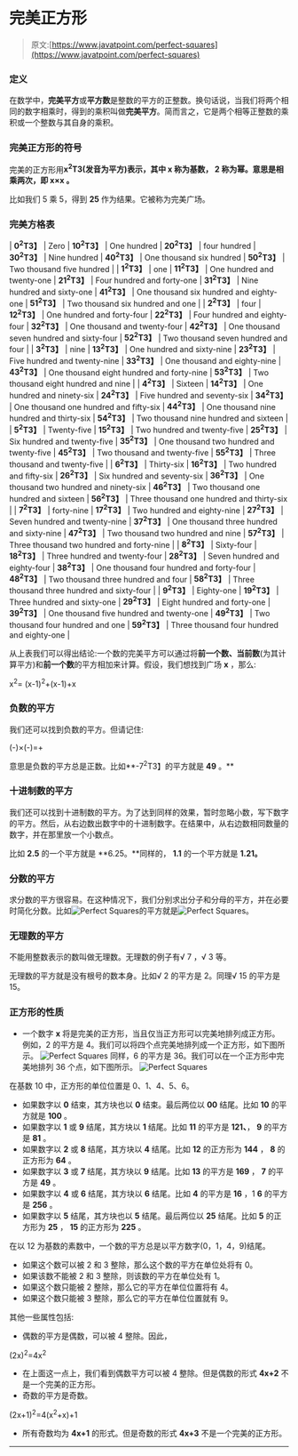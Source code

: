 # 完美正方形

> 原文:[https://www.javatpoint.com/perfect-squares](https://www.javatpoint.com/perfect-squares)

### 定义

在数学中，**完美平方**或**平方数**是整数的平方的正整数。换句话说，当我们将两个相同的数字相乘时，得到的乘积叫做**完美平方**。简而言之，它是两个相等正整数的乘积或一个整数与其自身的乘积。

### 完美正方形的符号

完美的正方形用**x<sup>2</sup>T3(发音为平方)表示，其中 **x** 称为基数， **2** 称为幂。意思是相乘两次，即 **x×x** 。**

比如我们 5 乘 5，得到 **25** 作为结果。它被称为完美广场。

### 完美方格表

| **0<sup>2</sup>T3】** | Zero | **10<sup>2</sup>T3】** | One hundred | **20<sup>2</sup>T3】** | four hundred | **30<sup>2</sup>T3】** | Nine hundred | **40<sup>2</sup>T3】** | One thousand six hundred | **50<sup>2</sup>T3】** | Two thousand five hundred |
| **1<sup>2</sup>T3】** | one | **11<sup>2</sup>T3】** | One hundred and twenty-one | **21<sup>2</sup>T3】** | Four hundred and forty-one | **31<sup>2</sup>T3】** | Nine hundred and sixty-one | **41<sup>2</sup>T3】** | One thousand six hundred and eighty-one | **51<sup>2</sup>T3】** | Two thousand six hundred and one |
| **2<sup>2</sup>T3】** | four | **12<sup>2</sup>T3】** | One hundred and forty-four | **22<sup>2</sup>T3】** | Four hundred and eighty-four | **32<sup>2</sup>T3】** | One thousand and twenty-four | **42<sup>2</sup>T3】** | One thousand seven hundred and sixty-four | **52<sup>2</sup>T3】** | Two thousand seven hundred and four |
| **3<sup>2</sup>T3】** | nine | **13<sup>2</sup>T3】** | One hundred and sixty-nine | **23<sup>2</sup>T3】** | Five hundred and twenty-nine | **33<sup>2</sup>T3】** | One thousand and eighty-nine | **43<sup>2</sup>T3】** | One thousand eight hundred and forty-nine | **53<sup>2</sup>T3】** | Two thousand eight hundred and nine |
| **4<sup>2</sup>T3】** | Sixteen | **14<sup>2</sup>T3】** | One hundred and ninety-six | **24<sup>2</sup>T3】** | Five hundred and seventy-six | **34<sup>2</sup>T3】** | One thousand one hundred and fifty-six | **44<sup>2</sup>T3】** | One thousand nine hundred and thirty-six | **54<sup>2</sup>T3】** | Two thousand nine hundred and sixteen |
| **5<sup>2</sup>T3】** | Twenty-five | **15<sup>2</sup>T3】** | Two hundred and twenty-five | **25<sup>2</sup>T3】** | Six hundred and twenty-five | **35<sup>2</sup>T3】** | One thousand two hundred and twenty-five | **45<sup>2</sup>T3】** | Two thousand and twenty-five | **55<sup>2</sup>T3】** | Three thousand and twenty-five |
| **6<sup>2</sup>T3】** | Thirty-six | **16<sup>2</sup>T3】** | Two hundred and fifty-six | **26<sup>2</sup>T3】** | Six hundred and seventy-six | **36<sup>2</sup>T3】** | One thousand two hundred and ninety-six | **46<sup>2</sup>T3】** | Two thousand one hundred and sixteen | **56<sup>2</sup>T3】** | Three thousand one hundred and thirty-six |
| **7<sup>2</sup>T3】** | forty-nine | **17<sup>2</sup>T3】** | Two hundred and eighty-nine | **27<sup>2</sup>T3】** | Seven hundred and twenty-nine | **37<sup>2</sup>T3】** | One thousand three hundred and sixty-nine | **47<sup>2</sup>T3】** | Two thousand two hundred and nine | **57<sup>2</sup>T3】** | Three thousand two hundred and forty-nine |
| **8<sup>2</sup>T3】** | Sixty-four | **18<sup>2</sup>T3】** | Three hundred and twenty-four | **28<sup>2</sup>T3】** | Seven hundred and eighty-four | **38<sup>2</sup>T3】** | One thousand four hundred and forty-four | **48<sup>2</sup>T3】** | Two thousand three hundred and four | **58<sup>2</sup>T3】** | Three thousand three hundred and sixty-four |
| **9<sup>2</sup>T3】** | Eighty-one | **19<sup>2</sup>T3】** | Three hundred and sixty-one | **29<sup>2</sup>T3】** | Eight hundred and forty-one | **39<sup>2</sup>T3】** | One thousand five hundred and twenty-one | **49<sup>2</sup>T3】** | Two thousand four hundred and one | **59<sup>2</sup>T3】** | Three thousand four hundred and eighty-one |

从上表我们可以得出结论:一个数的完美平方可以通过将**前一个数、当前数**(为其计算平方)和**前一个数**的平方相加来计算。假设，我们想找到广场 **x** ，那么:

x<sup>2</sup>= (x-1)<sup>2</sup>+(x-1)+x

### 负数的平方

我们还可以找到负数的平方。但请记住:

(-)×(-)=+

意思是负数的平方总是正数。比如**-7<sup>2</sup>T3】的平方就是 **49** 。**

### 十进制数的平方

我们还可以找到十进制数的平方。为了达到同样的效果，暂时忽略小数，写下数字的平方。然后，从右边数出数字中的十进制数字。在结果中，从右边数相同数量的数字，并在那里放一个小数点。

比如 **2.5** 的一个平方就是 **6.25。**同样的， **1.1** 的一个平方就是 **1.21。**

### 分数的平方

求分数的平方很容易。在这种情况下，我们分别求出分子和分母的平方，并在必要时简化分数。比如![Perfect Squares](../Images/fb3ba669b7436a2a003822d467fa3233.png)的平方就是![Perfect Squares](../Images/3c17751c17b5466cb04bbb053ce65072.png)。

### 无理数的平方

不能用整数表示的数叫做无理数。无理数的例子有√ 7 ，√ 3 等。

无理数的平方就是没有根号的数本身。比如√ 2 的平方是 2。同理√ 15 的平方是 15。

### 正方形的性质

*   一个数字 **x** 将是完美的正方形，当且仅当正方形可以完美地排列成正方形。
    例如，2 的平方是 4。我们可以将四个点完美地排列成一个正方形，如下图所示。
    ![Perfect Squares](../Images/2430c2413aa891af7bf52720b7f13511.png)
    同样，6 的平方是 36。我们可以在一个正方形中完美地排列 36 个点，如下图所示。
    ![Perfect Squares](../Images/d1b56a3557c11e4275ff81db5a1f0acd.png)

在基数 10 中，正方形的单位位置是 0、1、4、5、6。

*   如果数字以 **0** 结束，其方块也以 **0** 结束。最后两位以 **00** 结尾。比如 **10** 的平方就是 **100** 。
*   如果数字以 **1** 或 **9** 结尾，其方块以 **1** 结尾。比如 **11** 的平方是 **121、**， **9** 的平方是 **81** 。
*   如果数字以 **2** 或 **8** 结尾，其方块以 **4** 结尾。比如 **12** 的正方形为 **144** ， **8** 的正方形为 **64** 。
*   如果数字以 **3** 或 **7** 结尾，其方块以 **9** 结尾。比如 **13** 的平方是 **169** ， **7** 的平方是 **49** 。
*   如果数字以 **4** 或 **6** 结尾，其方块以 **6** 结尾。比如 **4** 的平方是 **16** ，1 **6** 的平方是 **256** 。
*   如果数字以 **5** 结尾，其方块也以 **5** 结尾。最后两位以 **25** 结尾。比如 **5** 的正方形为 **25** ， **15** 的正方形为 **225** 。

在以 12 为基数的素数中，一个数的平方总是以平方数字(0，1，4，9)结尾。

*   如果这个数可以被 2 和 3 整除，那么这个数的平方在单位处将有 0。
*   如果该数不能被 2 和 3 整除，则该数的平方在单位处有 1。
*   如果这个数只能被 2 整除，那么它的平方在单位位置将有 4。
*   如果这个数只能被 3 整除，那么它的平方在单位位置就有 9。

其他一些属性包括:

*   偶数的平方是偶数，可以被 4 整除。因此，

(2x)<sup>2</sup>=4x<sup>2</sup>

*   在上面这一点上，我们看到偶数平方可以被 4 整除。但是偶数的形式 **4x+2** 不是一个完美的正方形。
*   奇数的平方是奇数。

(2x+1)<sup>2</sup>=4(x<sup>2</sup>+x)+1

*   所有奇数均为 **4x+1** 的形式。但是奇数的形式 **4x+3** 不是一个完美的正方形。

* * *